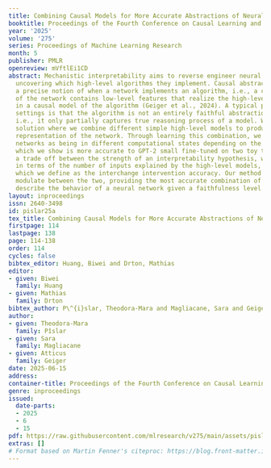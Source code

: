 ```yaml
---
title: Combining Causal Models for More Accurate Abstractions of Neural Networks
booktitle: Proceedings of the Fourth Conference on Causal Learning and Reasoning
year: '2025'
volume: '275'
series: Proceedings of Machine Learning Research
month: 5
publisher: PMLR
openreview: mVftlEi1CD
abstract: Mechanistic interpretability aims to reverse engineer neural networks by
  uncovering which high-level algorithms they implement. Causal abstraction provides
  a precise notion of when a network implements an algorithm, i.e., a causal model
  of the network contains low-level features that realize the high-level variables
  in a causal model of the algorithm (Geiger et al., 2024). A typical problem in practical
  settings is that the algorithm is not an entirely faithful abstraction of the network,
  i.e., it only partially captures true reasoning process of a model. We propose a
  solution where we combine different simple high-level models to produce a more faithful
  representation of the network. Through learning this combination, we can model neural
  networks as being in different computational states depending on the input provided,
  which we show is more accurate to GPT-2 small fine-tuned on two toy tasks. We observe
  a trade off between the strength of an interpretability hypothesis, which we define
  in terms of the number of inputs explained by the high-level models, and its faithfulness,
  which we define as the interchange intervention accuracy. Our method allows us to
  modulate between the two, providing the most accurate combination of models that
  describe the behavior of a neural network given a faithfulness level.
layout: inproceedings
issn: 2640-3498
id: pislar25a
tex_title: Combining Causal Models for More Accurate Abstractions of Neural Networks
firstpage: 114
lastpage: 138
page: 114-138
order: 114
cycles: false
bibtex_editor: Huang, Biwei and Drton, Mathias
editor:
- given: Biwei
  family: Huang
- given: Mathias
  family: Drton
bibtex_author: P\^{i}slar, Theodora-Mara and Magliacane, Sara and Geiger, Atticus
author:
- given: Theodora-Mara
  family: Pîslar
- given: Sara
  family: Magliacane
- given: Atticus
  family: Geiger
date: 2025-06-15
address:
container-title: Proceedings of the Fourth Conference on Causal Learning and Reasoning
genre: inproceedings
issued:
  date-parts:
  - 2025
  - 6
  - 15
pdf: https://raw.githubusercontent.com/mlresearch/v275/main/assets/pislar25a/pislar25a.pdf
extras: []
# Format based on Martin Fenner's citeproc: https://blog.front-matter.io/posts/citeproc-yaml-for-bibliographies/
---
```

